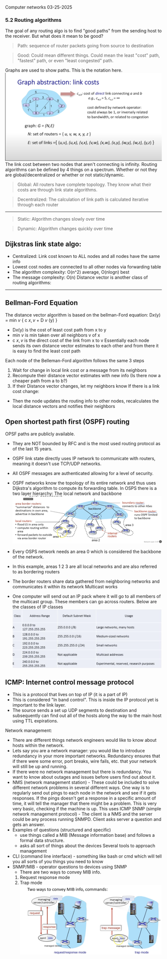 Computer networks
03-25-2025
### 5.2 Routing algorithms
The goal of any routing algo is to find "good paths" from the sending host to the receiver. But what does it mean to be good?

>Path: sequence of router packets going from source to destination

>Good: Could mean different things. Could mean the least "cost" path, "fastest" path, or even "least congested" path.

Graphs are used to show paths. This is the notation here. 
![](../images/Graph.png)
The link cost between two nodes that aren't connecting is infinity.
Routing algorithms can be defined by 4 things on a spectrum.
Whether or not they are global/decentralized or whether or not static/dynamic.

>Global: All routers have complete topology. They know what their costs are through link state algorithms.

>Decentralized: The calculation of link path is calculated iterative through each router 

---
>Static: Algorithm changes slowly over time

>Dynamic: Algorithm changes quickly over time

## Dijkstras link state algo:
- Centralized: Link cost known to ALL nodes and all nodes have the same info
- Lowest cost nodes are connected to all other nodes via forwarding table
- The algorithm complexity: O(n^2) average, O(nlogn) best
- The message complexity:  O(n)
Distance vector is another class of routing algorithms:

---
## Bellman-Ford Equation
The distance vector algorithm is based on the bellman-Ford equation:
	D$x$(y) = min $v$ { c $x,v$ + D $v$ (y) }   
- D$x$(y) is the cost of least cost path from x to y
- min $v$ is min taken over all neighbors v of x
- c $x,v$ is the direct cost of the link from x to v
Essentially each node sends its own distance vector estimates to each other and from there it is easy to find the least cost path

Each node of the Belleman-Ford algorithm follows the same 3 steps
1. Wait for change in local link cost or a message from its neighbors
2.  Recompute their distance vector estimates with new info (Is there now a cheaper path from a to b?)
3. If their Distance vector changes, let my neighbors know
If there is a link cost change:
- Then the node updates the routing info to other nodes, recalculates the local distance vectors and notifies their neighbors

## Open shortest path first (OSPF) routing 
OPSF paths are publicly available.
- They are NOT bounded by RFC and is the most used routing protocol as of the last 15 years.
- OSPF link state directly uses IP network to communicate with routers, meaning it doesn't use TCP/UDP networks.
- All OSPF messages are authenticated allowing for a level of security.
- OSPF networks know the topology of its entire network and thus uses Dijkstra's algorithm to compute its forwarding table.
In OSPS there is a two layer hierarchy: The local network and backbone
![](../images/OSPF%20example.png)

- Every OSPS network needs an area 0 which is considered the backbone of the network.
- In this example, areas 1 2 3 are all local networks and are also referred to as bordering routers
- The border routers share data gathered from neighboring networks and communicates it within its network
Multicast works
- One computer will send out an IP pack where it will go to all members of the multicast group. These members can go across routers.
Below are the classes of IP classes
![](../images/ClassesOfIPadresses.png)


## ICMP: Internet control message protocol 
- This is a protocol that lives on top of IP (it is a part of IP)
- This is considered "In band control". This is inside the IP protocol yet is important to the link layer.
- The source sends a set up UDP segments to destination and subsequently can find out all of the hosts along the way to the main host using TTL expirations.

Network management:
- There are different things network engineers would like to know about hosts within the network.
- Lets say you are a network manager: you would like to introduce redundancy in your more important networks. Redundancy ensures that if there were some error, port breaks, wire fails, etc. that your network will still be up and running.
- If there were no network management but there is redundancy. You want to know about outages and issues before users find out about it.
- NMS (network management station) - These could be included to solve different network problems in several different ways. One way is to regularly send out pings to each node in the network and see if it gets responses. If the pings doesn't get a response in a specific amount of time, it will tell the manager that there might be a problem. This is very very basic, checking if the machine is up. This uses ICMP
SNMP (simple network management protocol) - The client is a NMS and the server could be any process running SNMPD. Client asks server a question and gets an answer. 
- Examples of questions (structured and specific)
	- use things called a MIB (Message information base) and follows a formal data structure.
	- asks all sort of things about the devices
Several tools to approach management
- CLI (command line interface) - something like bash or cmd which will tell you all sorts of you things you need to know
- SNMP/MIB - operator questions to devices using SNMP
	- There are two ways to convey MIB info.
	1. Request response mode
	2. Trap mode
![](../images/SMNPapproaches.png)


